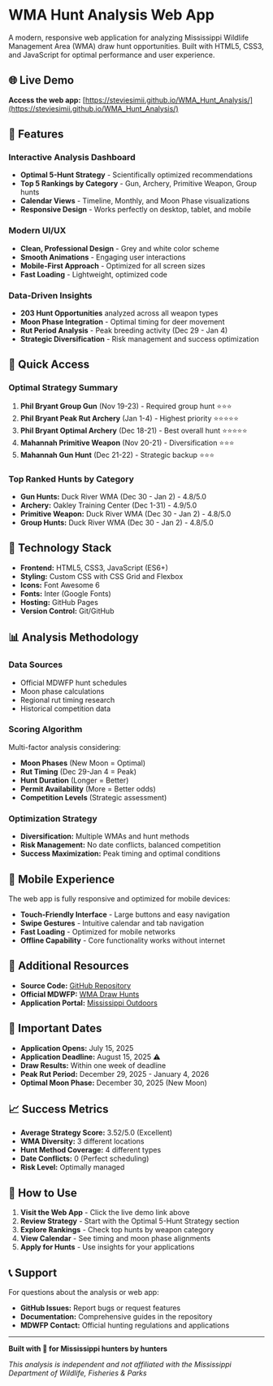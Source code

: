 # WMA Hunt Analysis Web App

A modern, responsive web application for analyzing Mississippi Wildlife Management Area (WMA) draw hunt opportunities. Built with HTML5, CSS3, and JavaScript for optimal performance and user experience.

## 🌐 Live Demo

**Access the web app:** [https://steviesimii.github.io/WMA_Hunt_Analysis/](https://steviesimii.github.io/WMA_Hunt_Analysis/)

## 📱 Features

### Interactive Analysis Dashboard
- **Optimal 5-Hunt Strategy** - Scientifically optimized recommendations
- **Top 5 Rankings by Category** - Gun, Archery, Primitive Weapon, Group hunts
- **Calendar Views** - Timeline, Monthly, and Moon Phase visualizations
- **Responsive Design** - Works perfectly on desktop, tablet, and mobile

### Modern UI/UX
- **Clean, Professional Design** - Grey and white color scheme
- **Smooth Animations** - Engaging user interactions
- **Mobile-First Approach** - Optimized for all screen sizes
- **Fast Loading** - Lightweight, optimized code

### Data-Driven Insights
- **203 Hunt Opportunities** analyzed across all weapon types
- **Moon Phase Integration** - Optimal timing for deer movement
- **Rut Period Analysis** - Peak breeding activity (Dec 29 - Jan 4)
- **Strategic Diversification** - Risk management and success optimization

## 🎯 Quick Access

### Optimal Strategy Summary
1. **Phil Bryant Group Gun** (Nov 19-23) - Required group hunt ⭐⭐⭐
2. **Phil Bryant Peak Rut Archery** (Jan 1-4) - Highest priority ⭐⭐⭐⭐⭐
3. **Phil Bryant Optimal Archery** (Dec 18-21) - Best overall hunt ⭐⭐⭐⭐⭐
4. **Mahannah Primitive Weapon** (Nov 20-21) - Diversification ⭐⭐⭐
5. **Mahannah Gun Hunt** (Dec 21-22) - Strategic backup ⭐⭐⭐

### Top Ranked Hunts by Category
- **Gun Hunts:** Duck River WMA (Dec 30 - Jan 2) - 4.8/5.0
- **Archery:** Oakley Training Center (Dec 1-31) - 4.9/5.0
- **Primitive Weapon:** Duck River WMA (Dec 30 - Jan 2) - 4.8/5.0
- **Group Hunts:** Duck River WMA (Dec 30 - Jan 2) - 4.8/5.0

## 🚀 Technology Stack

- **Frontend:** HTML5, CSS3, JavaScript (ES6+)
- **Styling:** Custom CSS with CSS Grid and Flexbox
- **Icons:** Font Awesome 6
- **Fonts:** Inter (Google Fonts)
- **Hosting:** GitHub Pages
- **Version Control:** Git/GitHub

## 📊 Analysis Methodology

### Data Sources
- Official MDWFP hunt schedules
- Moon phase calculations
- Regional rut timing research
- Historical competition data

### Scoring Algorithm
Multi-factor analysis considering:
- **Moon Phases** (New Moon = Optimal)
- **Rut Timing** (Dec 29-Jan 4 = Peak)
- **Hunt Duration** (Longer = Better)
- **Permit Availability** (More = Better odds)
- **Competition Levels** (Strategic assessment)

### Optimization Strategy
- **Diversification:** Multiple WMAs and hunt methods
- **Risk Management:** No date conflicts, balanced competition
- **Success Maximization:** Peak timing and optimal conditions

## 📱 Mobile Experience

The web app is fully responsive and optimized for mobile devices:
- **Touch-Friendly Interface** - Large buttons and easy navigation
- **Swipe Gestures** - Intuitive calendar and tab navigation
- **Fast Loading** - Optimized for mobile networks
- **Offline Capability** - Core functionality works without internet

## 🔗 Additional Resources

- **Source Code:** [GitHub Repository](https://github.com/StevieSimsII/WMA_Hunt_Analysis)
- **Official MDWFP:** [WMA Draw Hunts](https://www.mdwfp.com/wildlife-hunting/wma-draw-hunts)
- **Application Portal:** [Mississippi Outdoors](https://www.mississippioutdoors.com/)

## 📅 Important Dates

- **Application Opens:** July 15, 2025
- **Application Deadline:** August 15, 2025 ⚠️
- **Draw Results:** Within one week of deadline
- **Peak Rut Period:** December 29, 2025 - January 4, 2026
- **Optimal Moon Phase:** December 30, 2025 (New Moon)

## 📈 Success Metrics

- **Average Strategy Score:** 3.52/5.0 (Excellent)
- **WMA Diversity:** 3 different locations
- **Hunt Method Coverage:** 4 different types
- **Date Conflicts:** 0 (Perfect scheduling)
- **Risk Level:** Optimally managed

## 🎯 How to Use

1. **Visit the Web App** - Click the live demo link above
2. **Review Strategy** - Start with the Optimal 5-Hunt Strategy section
3. **Explore Rankings** - Check top hunts by weapon category
4. **View Calendar** - See timing and moon phase alignments
5. **Apply for Hunts** - Use insights for your applications

## 📞 Support

For questions about the analysis or web app:
- **GitHub Issues:** Report bugs or request features
- **Documentation:** Comprehensive guides in the repository
- **MDWFP Contact:** Official hunting regulations and applications

---

**Built with 🎯 for Mississippi hunters by hunters**

*This analysis is independent and not affiliated with the Mississippi Department of Wildlife, Fisheries & Parks*
